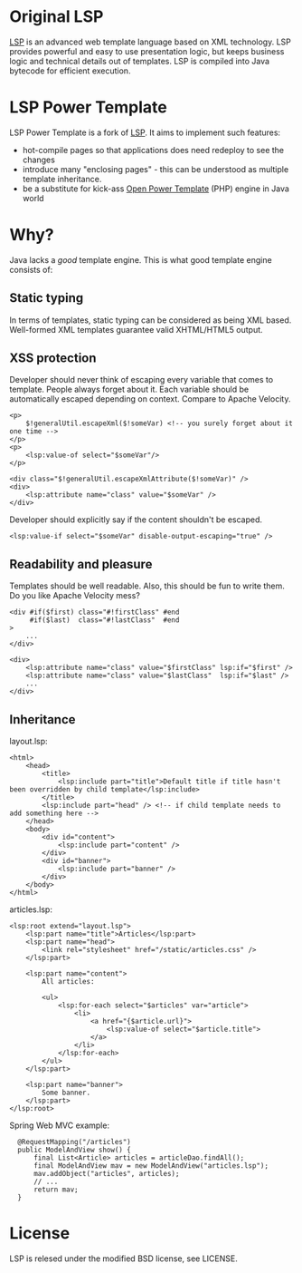 # Original LSP

[LSP][lsp] is an advanced web template language based on XML technology.
LSP provides powerful and easy to use presentation logic, but keeps
business logic and technical details out of templates. LSP is compiled
into Java bytecode for efficient execution.

# LSP Power Template

LSP Power Template is a fork of [LSP][lsp].
It aims to implement such features:

- hot-compile pages so that applications does need redeploy to see the changes
- introduce many "enclosing pages" - this can be understood as multiple template inheritance.
- be a substitute for kick-ass [Open Power Template][opt] (PHP) engine in Java world

# Why?

Java lacks a *good* template engine. This is what good template engine consists of:

## Static typing

In terms of templates, static typing can be considered as being XML based.
Well-formed XML templates guarantee valid XHTML/HTML5 output.

## XSS protection

Developer should never think of escaping every variable that comes to template.
People always forget about it. Each variable should be automatically escaped depending on context.
Compare to Apache Velocity.

    <p>
        $!generalUtil.escapeXml($!someVar) <!-- you surely forget about it one time -->
    </p>
    <p>
        <lsp:value-of select="$someVar"/>
    </p>

    <div class="$!generalUtil.escapeXmlAttribute($!someVar)" />
    <div>
        <lsp:attribute name="class" value="$someVar" />
    </div>

Developer should explicitly say if the content shouldn't be escaped.

    <lsp:value-if select="$someVar" disable-output-escaping="true" />

## Readability and pleasure

Templates should be well readable. Also, this should be fun to write them.
Do you like Apache Velocity mess?

    <div #if($first) class="#!firstClass" #end
         #if($last)  class="#!lastClass"  #end
    >
        ...
    </div>

    <div>
        <lsp:attribute name="class" value="$firstClass" lsp:if="$first" />
        <lsp:attribute name="class" value="$lastClass"  lsp:if="$last" />
        ...
    </div>


## Inheritance

layout.lsp:

    <html>
        <head>
            <title>
                <lsp:include part="title">Default title if title hasn't been overridden by child template</lsp:include>
            </title>
            <lsp:include part="head" /> <!-- if child template needs to add something here -->
        </head>
        <body>
            <div id="content">
                <lsp:include part="content" />
            </div>
            <div id="banner">
                <lsp:include part="banner" />
            </div>
        </body>
    </html>

articles.lsp:

    <lsp:root extend="layout.lsp">
        <lsp:part name="title">Articles</lsp:part>
        <lsp:part name="head">
            <link rel="stylesheet" href="/static/articles.css" />
        </lsp:part>

        <lsp:part name="content">
            All articles:

            <ul>
                <lsp:for-each select="$articles" var="article">
                    <li>
                        <a href="{$article.url}">
                            <lsp:value-of select="$article.title">
                        </a>
                    </li>
                </lsp:for-each>
            </ul>
        </lsp:part>

        <lsp:part name="banner">
            Some banner.
        </lsp:part>
    </lsp:root>

Spring Web MVC example:

	  @RequestMapping("/articles")
	  public ModelAndView show() {
	      final List<Article> articles = articleDao.findAll();
    	  final ModelAndView mav = new ModelAndView("articles.lsp");
	      mav.addObject("articles", articles);
	      // ...
	      return mav;
	  }

# License

LSP is relesed under the modified BSD license, see LICENSE.



[opt]: http://www.invenzzia.org/en/projects/open-power-libraries/open-power-template
[lsp]: https://github.com/mikaelstaldal/LSP
